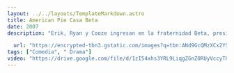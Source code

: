 ```yaml
---
layout: ../../layouts/TemplateMarkdown.astro
title: American Pie Casa Beta
date: 2007
description: "Erik, Ryan y Cooze ingresan en la fraternidad Beta, presidida por el legendario Dwight Stifler. Sin embargo, los problemas no tardan en llegar cuando una hermandad de chiflados amenaza con poner fin a las fiestas y el estilo de vida de libertinaje."

  url: "https://encrypted-tbn3.gstatic.com/images?q=tbn:ANd9GcQMzXCx2YSI2ggvMAWvgxmo6eJ0PJGi_IlolKDXhJbqBjVibAPM"
tags: ["Comedia", " Drama"]
video: "https://drive.google.com/file/d/1zI54xhs3YRL9LiqgZGnZ0RUyVccyTGk8/preview"
---
```

